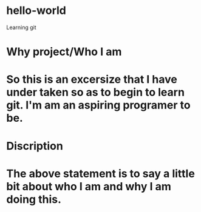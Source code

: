 # hello-world
Learning git
# Why project/Who I am
# So this is an excersize that I have under taken so as to begin to learn git. I'm am an aspiring programer to be.

# Discription
# The above statement is to say a little bit about who I am and why I am doing this.
